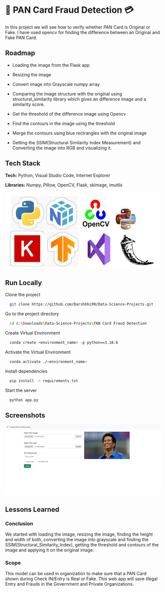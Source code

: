 
# 🛑 PAN Card Fraud Detection 💳 

In this project we will see how to verify whether PAN Card is 
Original or Fake.
I have used opencv for finding the difference between an 
Original and Fake PAN Card. 


## Roadmap

- Loading the image from the Flask app

- Resizing the image 

- Convert image into Grayscale numpy array

- Comparing the image structure with the original using
  structural_similarity library which gives an difference 
  image and a similarity score.

- Get the threshold of the difference image using Opencv

- Find the contours in the image using the threshold

- Merge the contours using blue rectrangles with the 
  original image

- Getting the SSIM(Structural Similarity Index Measurement) 
  and Converting the image into RGB and visualizing it.


## Tech Stack

**Tech:** Python, Visual Studio Code, 
          Internet Explorer

**Libraries:** Numpy, Pillow, OpenCV, Flask, skimage, 
               imutils


![Logo](https://raw.githubusercontent.com/Darshbhi99/Data-Science-Projects/main/Traffic%20Sign%20Prediction/logo.png)


## Run Locally

Clone the project

```bash
  git clone https://github.com/Darshbhi99/Data-Science-Projects.git
```

Go to the project directory

```bash
  cd c:\Downloads\Data-Science-Projects\PAN Card Fraud Detection
```

Create Virtual Environment

```bash
  conda create <environment_name> -p python==3.10.6
```

Activate the Virtual Environment

```bash
  conda activate ./<environment_name>
```

Install dependencies

```bash
  pip install -r requirements.txt
```

Start the server

```bash
  python app.py
```


## Screenshots

![App Screenshot](https://github.com/Darshbhi99/Data-Science-Projects/blob/main/Image%20Watermarking%20App/static/Image_watermark.jpg?raw=true)


## Lessons Learned

### Conclusion
We started with loading the image, resizing the image, 
finding the height and width of both, converting the image 
into grayscale and finding the SSIM(Structural_Similarity_Index), 
getting the threshold and contours of the image and applying it
on the original image.

### Scope
This model can be used in organization to make sure that a PAN
Card shown during Check IN/Entry is Real or Fake. This web app will save 
illegal Entry and Frauds in the Government and Private Organizations.  